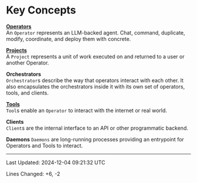# Key Concepts

**[Operators](operators.md)**  
An `Operator` represents an LLM-backed agent. Chat, command, duplicate, modify, coordinate, and deploy them with concrete.

**[Projects](projects.md)**  
A `Project` represents a unit of work executed on and returned to a user or another Operator.

**Orchestrators**  
`Orchestrator`s describe the way that operators interact with each other. It also encapsulates the orchestrators inside it with its own set of operators, tools, and clients.

**[Tools](tools.md)**  
`Tool`s enable an `Operator` to interact with the internet or real world.

**Clients**  
`Client`s are the internal interface to an API or other programmatic backend.

**Daemons**
`Daemons` are long-running processes providing an entrypoint for Operators and Tools to interact.

---

Last Updated: 2024-12-04 09:21:32 UTC

Lines Changed: +6, -2